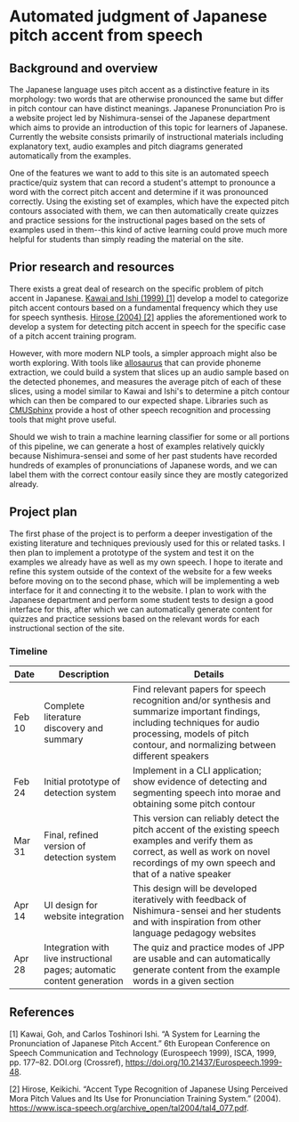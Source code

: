 # Automated judgment of Japanese pitch accent from speech

## Background and overview

The Japanese language uses pitch accent as a distinctive feature in its morphology: two words that are otherwise pronounced the same but differ in pitch contour can have distinct meanings. Japanese Pronunciation Pro is a website project led by Nishimura-sensei of the Japanese department which aims to provide an introduction of this topic for learners of Japanese. Currently the website consists primarily of instructional materials including explanatory text, audio examples and pitch diagrams generated automatically from the examples.

One of the features we want to add to this site is an automated speech practice/quiz system that can record a student's attempt to pronounce a word with the correct pitch accent and determine if it was pronounced correctly. Using the existing set of examples, which have the expected pitch contours associated with them, we can then automatically create quizzes and practice sessions for the instructional pages based on the sets of examples used in them--this kind of active learning could prove much more helpful for students than simply reading the material on the site.

## Prior research and resources

There exists a great deal of research on the specific problem of pitch accent in Japanese. [Kawai and Ishi (1999) [1]](https://www.isca-speech.org/archive_v0/archive_papers/eurospeech_1999/e99_0177.pdf) develop a model to categorize pitch accent contours based on a fundamental frequency which they use for speech synthesis. [Hirose (2004) [2]](https://www.isca-speech.org/archive_open/tal2004/tal4_077.pdf) applies the aforementioned work to develop a system for detecting pitch accent in speech for the specific case of a pitch accent training program.

However, with more modern NLP tools, a simpler approach might also be worth exploring. With tools like [allosaurus](https://github.com/xinjli/allosaurus) that can provide phoneme extraction, we could build a system that slices up an audio sample based on the detected phonemes, and measures the average pitch of each of these slices, using a model similar to Kawai and Ishi's to determine a pitch contour which can then be compared to our expected shape. Libraries such as [CMUSphinx](https://cmusphinx.github.io/) provide a host of other speech recognition and processing tools that might prove useful.

Should we wish to train a machine learning classifier for some or all portions of this pipeline, we can generate a host of examples relatively quickly because Nishimura-sensei and some of her past students have recorded hundreds of examples of pronunciations of Japanese words, and we can label them with the correct contour easily since they are mostly categorized already.

## Project plan

The first phase of the project is to perform a deeper investigation of the existing literature and techniques previously used for this or related tasks. I then plan to implement a prototype of the system and test it on the examples we already have as well as my own speech. I hope to iterate and refine this system outside of the context of the website for a few weeks before moving on to the second phase, which will be implementing a web interface for it and connecting it to the website. I plan to work with the Japanese department and perform some student tests to design a good interface for this, after which we can automatically generate content for quizzes and practice sessions based on the relevant words for each instructional section of the site. 

### Timeline

| Date   | Description                                                             | Details                                                                                                                                                                                                       |
| ------ | ----------------------------------------------------------------------- | ------------------------------------------------------------------------------------------------------------------------------------------------------------------------------------------------------------- |
| Feb 10 | Complete literature discovery and summary                               | Find relevant papers for speech recognition and/or synthesis and summarize important findings, including techniques for audio processing, models of pitch contour, and normalizing between different speakers |
| Feb 24 | Initial prototype of detection system                                   | Implement in a CLI application; show evidence of detecting and segmenting speech into morae and obtaining some pitch contour                                                                                  |
| Mar 31 | Final, refined version of detection system                              | This version can reliably detect the pitch accent of the existing speech examples and verify them as correct, as well as work on novel recordings of my own speech and that of a native speaker               |
| Apr 14 | UI design for website integration                                       | This design will be developed iteratively with feedback of Nishimura-sensei and her students and with inspiration from other language pedagogy websites                                                       |
| Apr 28 | Integration with live instructional pages; automatic content generation | The quiz and practice modes of JPP are usable and can automatically generate content from the example words in a given section                                                                                |

## References
[1]  Kawai, Goh, and Carlos Toshinori Ishi. “A System for Learning the Pronunciation of Japanese Pitch Accent.” 6th European Conference on Speech Communication and Technology (Eurospeech 1999), ISCA, 1999, pp. 177–82. DOI.org (Crossref), https://doi.org/10.21437/Eurospeech.1999-48.

[2] Hirose, Keikichi. “Accent Type Recognition of Japanese Using Perceived Mora Pitch Values and Its Use for Pronunciation Training System.” (2004). https://www.isca-speech.org/archive_open/tal2004/tal4_077.pdf.